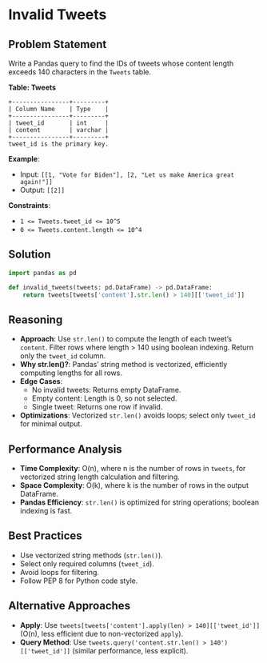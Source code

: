 # Invalid Tweets

## Problem Statement
Write a Pandas query to find the IDs of tweets whose content length exceeds 140 characters in the `Tweets` table.

**Table: Tweets**
```
+----------------+---------+
| Column Name    | Type    |
+----------------+---------+
| tweet_id       | int     |
| content        | varchar |
+----------------+---------+
tweet_id is the primary key.
```

**Example**:
- Input: `[[1, "Vote for Biden"], [2, "Let us make America great again!"]]`
- Output: `[[2]]`

**Constraints**:
- `1 <= Tweets.tweet_id <= 10^5`
- `0 <= Tweets.content.length <= 10^4`

## Solution
```python
import pandas as pd

def invalid_tweets(tweets: pd.DataFrame) -> pd.DataFrame:
    return tweets[tweets['content'].str.len() > 140][['tweet_id']]
```

## Reasoning
- **Approach**: Use `str.len()` to compute the length of each tweet’s `content`. Filter rows where length > 140 using boolean indexing. Return only the `tweet_id` column.
- **Why str.len()?**: Pandas’ string method is vectorized, efficiently computing lengths for all rows.
- **Edge Cases**:
  - No invalid tweets: Returns empty DataFrame.
  - Empty content: Length is 0, so not selected.
  - Single tweet: Returns one row if invalid.
- **Optimizations**: Vectorized `str.len()` avoids loops; select only `tweet_id` for minimal output.

## Performance Analysis
- **Time Complexity**: O(n), where n is the number of rows in `tweets`, for vectorized string length calculation and filtering.
- **Space Complexity**: O(k), where k is the number of rows in the output DataFrame.
- **Pandas Efficiency**: `str.len()` is optimized for string operations; boolean indexing is fast.

## Best Practices
- Use vectorized string methods (`str.len()`).
- Select only required columns (`tweet_id`).
- Avoid loops for filtering.
- Follow PEP 8 for Python code style.

## Alternative Approaches
- **Apply**: Use `tweets[tweets['content'].apply(len) > 140][['tweet_id']]` (O(n), less efficient due to non-vectorized `apply`).
- **Query Method**: Use `tweets.query('content.str.len() > 140')[['tweet_id']]` (similar performance, less explicit).
